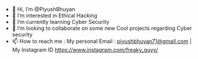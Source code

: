- 👋 Hi, I’m @PiyushBhuyan
- 👀 I’m interested in Ethical Hacking
- 🌱 I’m currently learning Cyber Security
- 💞️ I’m looking to collaborate on some new Cool projects regarding Cyber security
- 📫 How to reach me :  My personal Email : piyushbhuyan71@gmail.com | My Instagram ID https://www.instagram.com/freaky_guyy/


